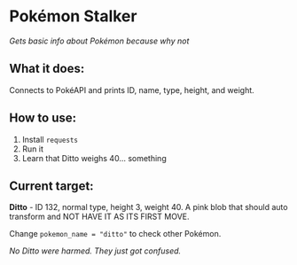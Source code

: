 # Pokémon Stalker

*Gets basic info about Pokémon because why not*

## What it does:
Connects to PokéAPI and prints ID, name, type, height, and weight.

## How to use:
1. Install `requests`
2. Run it
3. Learn that Ditto weighs 40... something

## Current target: 
**Ditto** - ID 132, normal type, height 3, weight 40. A pink blob that should auto transform and NOT HAVE IT AS ITS FIRST MOVE.

Change `pokemon_name = "ditto"` to check other Pokémon.

*No Ditto were harmed. They just got confused.*
